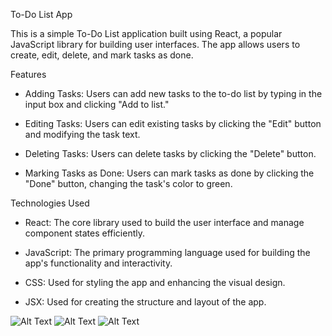 To-Do List App

This is a simple To-Do List application built using React, a popular JavaScript library for building user interfaces. The app allows users to create, edit, delete, and mark tasks as done.

Features
* Adding Tasks: Users can add new tasks to the to-do list by typing in the input box and clicking "Add to list."

* Editing Tasks: Users can edit existing tasks by clicking the "Edit" button and modifying the task text.

* Deleting Tasks: Users can delete tasks by clicking the "Delete" button.

* Marking Tasks as Done: Users can mark tasks as done by clicking the "Done" button, changing the task's color to green.

Technologies Used
* React: The core library used to build the user interface and manage component states efficiently.

* JavaScript: The primary programming language used for building the app's functionality and interactivity.

* CSS: Used for styling the app and enhancing the visual design.

* JSX: Used for creating the structure and layout of the app.

![Alt Text](/src/assets/Screenshot-1.png)
![Alt Text](/Screenshot-1.png)
![Alt Text](/src/assets/cartoonpencil.png)


